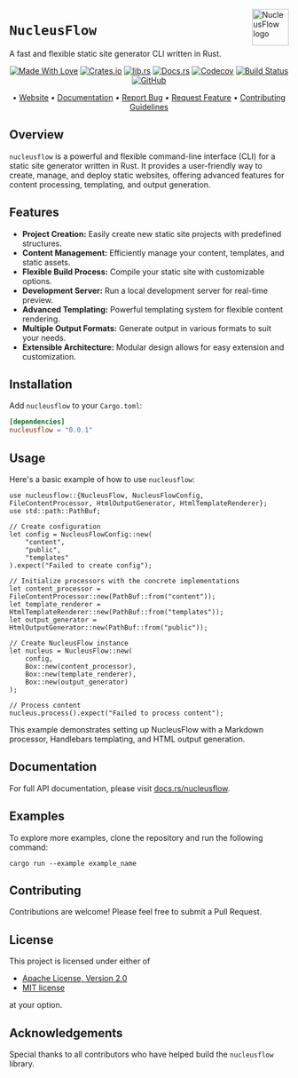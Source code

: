 <!-- markdownlint-disable MD033 MD041 -->
<img src="https://kura.pro/nucleusflow/images/logos/nucleusflow.svg"
alt="NucleusFlow logo" height="66" align="right" />
<!-- markdownlint-enable MD033 MD041 -->

# `NucleusFlow`

A fast and flexible static site generator CLI written in Rust.

<!-- markdownlint-disable MD033 MD041 -->
<center>
<!-- markdownlint-enable MD033 MD041 -->

[![Made With Love][made-with-rust]][08] [![Crates.io][crates-badge]][03] [![lib.rs][libs-badge]][01] [![Docs.rs][docs-badge]][04] [![Codecov][codecov-badge]][06] [![Build Status][build-badge]][07] [![GitHub][github-badge]][09]

• [Website][00] • [Documentation][04] • [Report Bug][02] • [Request Feature][02] • [Contributing Guidelines][05]

<!-- markdownlint-disable MD033 MD041 -->
</center>
<!-- markdownlint-enable MD033 MD041 -->

## Overview

`nucleusflow` is a powerful and flexible command-line interface (CLI) for a static site generator written in Rust. It provides a user-friendly way to create, manage, and deploy static websites, offering advanced features for content processing, templating, and output generation.

## Features

- **Project Creation:** Easily create new static site projects with predefined structures.
- **Content Management:** Efficiently manage your content, templates, and static assets.
- **Flexible Build Process:** Compile your static site with customizable options.
- **Development Server:** Run a local development server for real-time preview.
- **Advanced Templating:** Powerful templating system for flexible content rendering.
- **Multiple Output Formats:** Generate output in various formats to suit your needs.
- **Extensible Architecture:** Modular design allows for easy extension and customization.

## Installation

Add `nucleusflow` to your `Cargo.toml`:

```toml
[dependencies]
nucleusflow = "0.0.1"
```

## Usage

Here's a basic example of how to use `nucleusflow`:

```rust,no_run
use nucleusflow::{NucleusFlow, NucleusFlowConfig, FileContentProcessor, HtmlOutputGenerator, HtmlTemplateRenderer};
use std::path::PathBuf;

// Create configuration
let config = NucleusFlowConfig::new(
    "content",
    "public",
    "templates"
).expect("Failed to create config");

// Initialize processors with the concrete implementations
let content_processor = FileContentProcessor::new(PathBuf::from("content"));
let template_renderer = HtmlTemplateRenderer::new(PathBuf::from("templates"));
let output_generator = HtmlOutputGenerator::new(PathBuf::from("public"));

// Create NucleusFlow instance
let nucleus = NucleusFlow::new(
    config,
    Box::new(content_processor),
    Box::new(template_renderer),
    Box::new(output_generator)
);

// Process content
nucleus.process().expect("Failed to process content");
```


This example demonstrates setting up NucleusFlow with a Markdown processor, Handlebars templating, and HTML output generation.

## Documentation

For full API documentation, please visit [docs.rs/nucleusflow][04].

## Examples

To explore more examples, clone the repository and run the following command:

```shell
cargo run --example example_name
```

## Contributing

Contributions are welcome! Please feel free to submit a Pull Request.

## License

This project is licensed under either of

- [Apache License, Version 2.0][10]
- [MIT license][11]

at your option.

## Acknowledgements

Special thanks to all contributors who have helped build the `nucleusflow` library.

[00]: https://nucleusflow.com
[01]: https://lib.rs/crates/nucleusflow
[02]: https://github.com/sebastienrousseau/nucleusflow/issues
[03]: https://crates.io/crates/nucleusflow
[04]: https://docs.rs/nucleusflow
[05]: https://github.com/sebastienrousseau/nucleusflow/blob/main/CONTRIBUTING.md
[06]: https://codecov.io/gh/sebastienrousseau/nucleusflow
[07]: https://github.com/sebastienrousseau/nucleusflow/actions?query=branch%3Amain
[08]: https://www.rust-lang.org/
[09]: https://github.com/sebastienrousseau/nucleusflow
[10]: https://www.apache.org/licenses/LICENSE-2.0
[11]: https://opensource.org/licenses/MIT

[build-badge]: https://img.shields.io/github/actions/workflow/status/sebastienrousseau/nucleusflow/release.yml?branch=main&style=for-the-badge&logo=github
[codecov-badge]: https://img.shields.io/codecov/c/github/sebastienrousseau/nucleusflow?style=for-the-badge&token=psbZ8MASWj&logo=codecov
[crates-badge]: https://img.shields.io/crates/v/nucleusflow.svg?style=for-the-badge&color=fc8d62&logo=rust
[docs-badge]: https://img.shields.io/badge/docs.rs-nucleusflow-66c2a5?style=for-the-badge&labelColor=555555&logo=docs.rs
[github-badge]: https://img.shields.io/badge/github-sebastienrousseau/nucleusflow-8da0cb?style=for-the-badge&labelColor=555555&logo=github
[libs-badge]: https://img.shields.io/badge/lib.rs-v0.0.1-orange.svg?style=for-the-badge
[made-with-rust]: https://img.shields.io/badge/rust-f04041?style=for-the-badge&labelColor=c0282d&logo=rust
